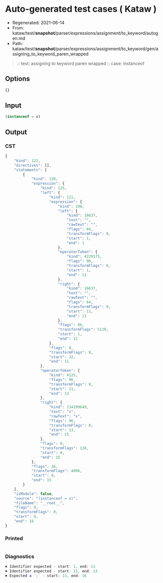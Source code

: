 # Auto-generated test cases ( Kataw )
- Regenerated: 2021-06-14
- From: kataw/test/__snapshot__/parser/expressions/assignment/to_keyword/autogen.md
- Path: kataw/test/__snapshot__/parser/expressions/assignment/to_keyword/gen/assigning_to_keyword_paren_wrapped
> :: test: assigning to keyword paren wrapped
> :: case: instanceof
## Options

`````js
{}
`````
## Input

`````js
(instanceof = x)
`````
## Output

### CST

```javascript
{
    "kind": 122,
    "directives": [],
    "statements": [
        {
            "kind": 120,
            "expression": {
                "kind": 125,
                "left": {
                    "kind": 121,
                    "expression": {
                        "kind": 198,
                        "left": {
                            "kind": 16637,
                            "text": "",
                            "rawText": "",
                            "flags": 64,
                            "transformFlags": 0,
                            "start": 1,
                            "end": 1
                        },
                        "operatorToken": {
                            "kind": 4229173,
                            "flags": 96,
                            "transformFlags": 0,
                            "start": 1,
                            "end": 11
                        },
                        "right": {
                            "kind": 16637,
                            "text": "",
                            "rawText": "",
                            "flags": 64,
                            "transformFlags": 0,
                            "start": 11,
                            "end": 11
                        },
                        "flags": 96,
                        "transformFlags": 5120,
                        "start": 1,
                        "end": 11
                    },
                    "flags": 0,
                    "transformFlags": 0,
                    "start": 32,
                    "end": 11
                },
                "operatorToken": {
                    "kind": 4125,
                    "flags": 96,
                    "transformFlags": 0,
                    "start": 11,
                    "end": 13
                },
                "right": {
                    "kind": 134299649,
                    "text": "x",
                    "rawText": "x",
                    "flags": 96,
                    "transformFlags": 0,
                    "start": 13,
                    "end": 15
                },
                "flags": 0,
                "transformFlags": 128,
                "start": 0,
                "end": 15
            },
            "flags": 16,
            "transformFlags": 4096,
            "start": 0,
            "end": 15
        }
    ],
    "isModule": false,
    "source": "(instanceof = x)",
    "fileName": "__root__",
    "flags": 0,
    "transformFlags": 0,
    "start": 0,
    "end": 16
}
```

### Printed

```javascript

```

### Diagnostics

```javascript
✖ Identifier expected - start: 1, end: 11
✖ Identifier expected - start: 11, end: 13
✖ Expected a `;` - start: 15, end: 16

```

